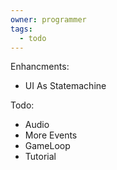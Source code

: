 ```yaml
---
owner: programmer
tags:
  - todo
---
```

Enhancments:
- UI As Statemachine

Todo:
- Audio
- More Events
- GameLoop
- Tutorial
